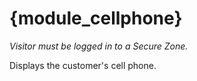 # {module_cellphone}

*Visitor must be logged in to a Secure Zone.* 

Displays the customer's cell phone.

